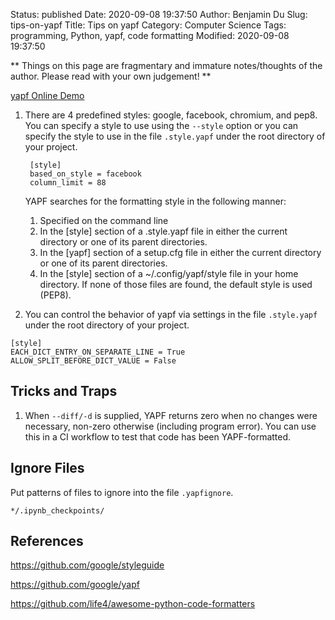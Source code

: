 Status: published
Date: 2020-09-08 19:37:50
Author: Benjamin Du
Slug: tips-on-yapf
Title: Tips on yapf
Category: Computer Science
Tags: programming, Python, yapf, code formatting
Modified: 2020-09-08 19:37:50

**
Things on this page are fragmentary and immature notes/thoughts of the author.
Please read with your own judgement!
**


[yapf Online Demo](https://yapf.now.sh/)


1. There are 4 predefined styles: google, facebook, chromium, and pep8.
    You can specify a style to use using the `--style` option 
    or you can specify the style to use in the file `.style.yapf` under the root directory of your project.

        [style]
        based_on_style = facebook
        column_limit = 88

    YAPF searches for the formatting style in the following manner:
    1. Specified on the command line
    2. In the [style] section of a .style.yapf file in either the current directory or one of its parent directories.
    3. In the [yapf] section of a setup.cfg file in either the current directory or one of its parent directories.
    4. In the [style] section of a ~/.config/yapf/style file in your home directory.
    If none of those files are found, the default style is used (PEP8).

2. You can control the behavior of yapf via settings in the file `.style.yapf` under the root directory of your project.

```
[style]
EACH_DICT_ENTRY_ON_SEPARATE_LINE = True
ALLOW_SPLIT_BEFORE_DICT_VALUE = False
```

## Tricks and Traps

1. When `--diff/-d` is supplied, YAPF returns zero when no changes were necessary, 
  non-zero otherwise (including program error).
  You can use this in a CI workflow to test that code has been YAPF-formatted.

## Ignore Files 

Put patterns of files to ignore into the file `.yapfignore`.

    */.ipynb_checkpoints/


## References

https://github.com/google/styleguide

https://github.com/google/yapf

https://github.com/life4/awesome-python-code-formatters